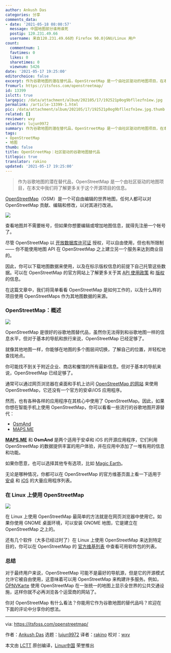 ```yaml
---
author: Ankush Das
categories: 分享
comments_data:
- date: '2021-05-18 08:00:57'
  message: 中国地图部分谁用谁死
  postip: 120.231.49.66
  username: 来自120.231.49.66的 Firefox 90.0|GNU/Linux 用户
count:
  commentnum: 1
  favtimes: 0
  likes: 0
  sharetimes: 0
  viewnum: 5426
date: '2021-05-17 19:25:00'
editorchoice: false
excerpt: 作为谷歌地图的潜在替代品，OpenStreetMap 是一个由社区驱动的地图项目，在本文中我们将了解更多关于这个开源项目的信息。
fromurl: https://itsfoss.com/openstreetmap/
id: 13399
islctt: true
largepic: /data/attachment/album/202105/17/192521p0og9bfllezfn1ew.jpg
permalink: /article-13399-1.html
pic: /data/attachment/album/202105/17/192521p0og9bfllezfn1ew.jpg.thumb.jpg
related: []
reviewer: wxy
selector: lujun9972
summary: 作为谷歌地图的潜在替代品，OpenStreetMap 是一个由社区驱动的地图项目，在本文中我们将了解更多关于这个开源项目的信息。
tags:
- OpenStreetMap
- 地图
thumb: false
title: OpenStreetMap：社区驱动的谷歌地图替代品
titlepic: true
translator: rakino
updated: '2021-05-17 19:25:00'
---
```



> 
> 作为谷歌地图的潜在替代品，OpenStreetMap 是一个由社区驱动的地图项目，在本文中我们将了解更多关于这个开源项目的信息。
> 
> 
> 


[OpenStreetMap](https://www.openstreetmap.org/)（OSM）是一个可自由编辑的世界地图，任何人都可以对 OpenStreetMap 贡献、编辑和修改，以对其进行改进。


![](/data/attachment/album/202105/17/192521p0og9bfllezfn1ew.jpg)


查看地图并不需要帐号，但如果你想要编辑或增加地图信息，就得先注册一个帐号了。


尽管 OpenStreetMap 以 [开放数据库许可证](https://opendatacommons.org/licenses/odbl/) 授权，可以自由使用，但也有所限制 —— 你不能使用地图 API 在 OpenStreetMap 之上建立另一个服务来达到商业目的。


因此，你可以下载地图数据来使用，以及在标示版权信息的前提下自己托管这些数据。可以在 OpenStreetMap 的官方网站上了解更多关于其 [API 使用政策](https://operations.osmfoundation.org/policies/api/) 和 [版权](https://www.openstreetmap.org/copyright) 的信息。


在这篇文章中，我们将简单看看 OpenStreetMap 是如何工作的，以及什么样的项目使用 OpenStreetMaps 作为其地图数据的来源。


### OpenStreetMap：概述


![](/data/attachment/album/202105/17/192522j8k0p82kn086jf2v.jpg)


OpenStreetMap 是很好的谷歌地图替代品，虽然你无法得到和谷歌地图一样的信息水平，但对于基本的导航和旅行来说，OpenStreetMap 已经足够了。


就像其他地图一样，你能够在地图的多个图层间切换，了解自己的位置，并轻松地查找地点。


你可能找不到关于附近企业、商店和餐馆的所有最新信息。但对于基本的导航来说，OpenStreetMap 已经足够了。


通常可以通过网页浏览器在桌面和手机上访问 [OpenStreetMap 的网站](https://www.openstreetmap.org) 来使用 OpenStreetMap，它还没有一个官方的安卓/iOS 应用程序。


然而，也有各种各样的应用程序在其核心中使用了 OpenStreetMap。因此，如果你想在智能手机上使用 OpenStreetMap，你可以看看一些流行的谷歌地图开源替代：


* [OsmAnd](https://play.google.com/store/apps/details?id=net.osmand)
* [MAPS.ME](https://play.google.com/store/apps/details?id=com.mapswithme.maps.pro)


**[MAPS.ME](http://MAPS.ME)** 和 **OsmAnd** 是两个适用于安卓和 iOS 的开源应用程序，它们利用 OpenStreetMap 的数据提供丰富的用户体验，并在应用中添加了一堆有用的信息和功能。


如果你愿意，也可以选择其他专有选项，比如 [Magic Earth](https://www.magicearth.com/)。


无论是哪种情况，你都可以在 OpenStreetMap 的官方维基页面上看一下适用于 [安卓](https://wiki.openstreetmap.org/wiki/Android#OpenStreetMap_applications) 和 [iOS](https://wiki.openstreetmap.org/wiki/Apple_iOS) 的大量应用程序列表。


### 在 Linux 上使用 OpenStreetMap


![](/data/attachment/album/202105/17/192522cjjzhayhh2080y17.jpg)


在 Linux 上使用 OpenStreetMap 最简单的方法就是在网页浏览器中使用它。如果你使用 GNOME 桌面环境，可以安装 GNOME 地图，它是建立在 OpenStreetMap 之上的。


还有几个软件（大多已经过时了）在 Linux 上使用 OpenStreetMap 来达到特定目的，你可以在 OpenStreetMap 的 [官方维基列表](https://wiki.openstreetmap.org/wiki/Linux) 中查看可用软件包的列表。


### 总结


对于最终用户来说，OpenStreetMap 可能不是最好的导航源，但是它的开源模式允许它被自由使用，这意味着可以用 OpenStreetMap 来构建许多服务。例如，[ÖPNVKarte](http://xn--pnvkarte-m4a.de/) 使用 OpenStreetMap 在一张统一的地图上显示全世界的公共交通设施，这样你就不必再浏览各个运营商的网站了。


你对 OpenStreetMap 有什么看法？你能用它作为谷歌地图的替代品吗？欢迎在下面的评论中分享你的想法。




---


via: <https://itsfoss.com/openstreetmap/>


作者：[Ankush Das](https://itsfoss.com/author/ankush/) 选题：[lujun9972](https://github.com/lujun9972) 译者：[rakino](https://github.com/rakino) 校对：[wxy](https://github.com/wxy)


本文由 [LCTT](https://github.com/LCTT/TranslateProject) 原创编译，[Linux中国](https://linux.cn/) 荣誉推出